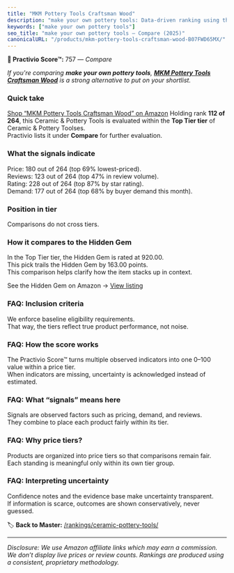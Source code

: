 ```yaml
---
title: "MKM Pottery Tools Craftsman Wood"
description: "make your own pottery tools: Data-driven ranking using the Practivio Score™. Positioned by quality, value, demand, findability, momentum."
keywords: ["make your own pottery tools"]
seo_title: "make your own pottery tools — Compare (2025)"
canonicalURL: "/products/mkm-pottery-tools-craftsman-wood-B07FWD65MX/"
---
```


**🛒 Practivio Score™:** 757 — _Compare_


*If you're comparing **make your own pottery tools**, **[MKM Pottery Tools Craftsman Wood](https://www.amazon.com/dp/B07FWD65MX?tag=practivio-20)** is a strong alternative to put on your shortlist.*
### Quick take
[Shop “MKM Pottery Tools Craftsman Wood” on Amazon](https://www.amazon.com/dp/B07FWD65MX?tag=practivio-20)
Holding rank **112 of 264**, this Ceramic & Pottery Tools is evaluated within the **Top Tier tier** of Ceramic & Pottery Toolses.  
Practivio lists it under **Compare** for further evaluation.

### What the signals indicate
Price: 180 out of 264 (top 69% lowest-priced).  
Reviews: 123 out of 264 (top 47% in review volume).  
Rating: 228 out of 264 (top 87% by star rating).  
Demand: 177 out of 264 (top 68% by buyer demand this month).

### Position in tier
Comparisons do not cross tiers.

### How it compares to the Hidden Gem
In the Top Tier tier, the Hidden Gem is rated at 920.00.  
This pick trails the Hidden Gem by 163.00 points.  
This comparison helps clarify how the item stacks up in context.  

See the Hidden Gem on Amazon → [View listing](https://www.amazon.com/dp/B06XG9XHCG?tag=practivio-20)

### FAQ: Inclusion criteria
We enforce baseline eligibility requirements.  
That way, the tiers reflect true product performance, not noise.

### FAQ: How the score works
The Practivio Score™ turns multiple observed indicators into one 0–100 value within a price tier.  
When indicators are missing, uncertainty is acknowledged instead of estimated.

### FAQ: What “signals” means here
Signals are observed factors such as pricing, demand, and reviews.  
They combine to place each product fairly within its tier.

### FAQ: Why price tiers?
Products are organized into price tiers so that comparisons remain fair.  
Each standing is meaningful only within its own tier group.

### FAQ: Interpreting uncertainty
Confidence notes and the evidence base make uncertainty transparent.  
If information is scarce, outcomes are shown conservatively, never guessed.

<!-- Missing template for Compare/CompareWithinPriceClass -->


🏷️ **Back to Master:** [/rankings/ceramic-pottery-tools/](/rankings/ceramic-pottery-tools/)

---
_Disclosure: We use Amazon affiliate links which may earn a commission. We don’t display live prices or review counts. Rankings are produced using a consistent, proprietary methodology._
